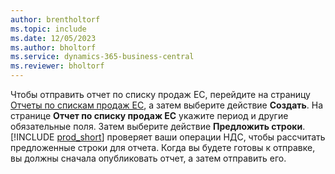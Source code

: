 ```yaml
---
author: brentholtorf
ms.topic: include
ms.date: 12/05/2023
ms.author: bholtorf
ms.service: dynamics-365-business-central
ms.reviewer: bholtorf
---
```


Чтобы отправить отчет по списку продаж EC, перейдите на страницу [Отчеты по спискам продаж EC](https://businesscentral.dynamics.com?page=321), а затем выберите действие **Создать**. На странице **Отчет по списку продаж ЕС** укажите период и другие обязательные поля. Затем выберите действие **Предложить строки**. [!INCLUDE [prod_short](../includes/prod_short.md)] проверяет ваши операции НДС, чтобы рассчитать предложенные строки для отчета. Когда вы будете готовы к отправке, вы должны сначала опубликовать отчет, а затем отправить его.
